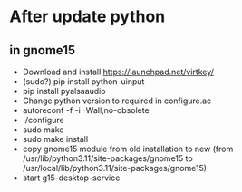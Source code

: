 # After update python

## in gnome15

* Download and install https://launchpad.net/virtkey/
* (sudo?) pip install python-uinput
* pip install pyalsaaudio
* Change python version to required in configure.ac
* autoreconf -f -i -Wall,no-obsolete
* ./configure
* sudo make
* sudo make install
* copy gnome15 module from old installation to new (from /usr/lib/python3.11/site-packages/gnome15 to /usr/local/lib/python3.11/site-packages/gnome15)
* start g15-desktop-service